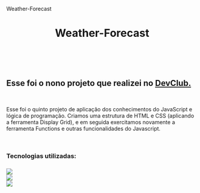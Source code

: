 Weather-Forecast
<h1 align="center">Weather-Forecast<h1>
  <br>
<h2>Esse foi o nono projeto que realizei no <a href="https://rodolfomori.com.br/devclub">DevClub.<a></h2>
  <br>
<p>Esse foi o quinto projeto de aplicação dos conhecimentos do JavaScript e lógica de programação. Criamos uma estrutura de HTML e CSS (aplicando a ferramenta Display Grid), e em seguida exercitamos novamente a ferramenta Functions e outras funcionalidades do Javascript.<p>
  <br> 
<h3>Tecnologias utilizadas:<h3>
<img src="https://img.shields.io/badge/HTML5-E34F26?style=for-the-badge&logo=html5&logoColor=white">
  <br>
<img src="https://img.shields.io/badge/CSS3-1572B6?style=for-the-badge&logo=css3&logoColor=white">
  <br>
<img src="https://img.shields.io/badge/JavaScript-F7DF1E?style=for-the-badge&logo=javascript&logoColor=black">
  <br>
  <br>
<img src="">
  <br>
  <br>

